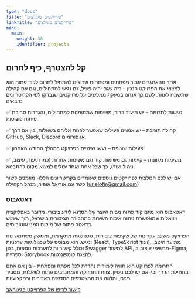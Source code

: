 ```yaml
---
type: "docs"
title: "פרוייקטים מומלצים"  
linkTitle: "פרוייקטים מומלצים"
menu:
  main:
    weight: 38
    identifier: projects
---
```

## קל להצטרף, כיף לתרום
אחד מהאתגרים עבור מפתחים ומפתחות שרוצים להתחיל לתרום לקוד פתוח הוא למצוא את הפרויקט הנכון – כזה שגם יהיה פעיל, גם נגיש למתחילים, וגם עם קהילה שתשמח לעזור. לשם כך אנחנו במעקף ממליצים על פרויקטים שנבדקו לפי הקריטריונים הבאים:

✅ נגישות לתרומה – יש תיעוד ברור, משימות שמסומנות למתחילים, והגדרות סביבת פיתוח פשוטות.

✅ קהילה תומכת – יש אנשים פעילים שאפשר לפנות אליהם בשאלות, בין אם דרך GitHub, Slack, Discord או פורומים.

✅ פעילות שוטפת – נעשו שינויים בפרויקט במהלך החודש האחרון.

✅ משימות מגוונות – קיימות גם משימות קוד וגם משימות אחרות (כמו תיעוד, עיצוב, ניהול ועוד), כך שכל אחת ואחד יכולים למצוא מקום להתבטא.

אם יש לכם המלצות לפרוייקטים נוספים שעומדים בקריטריונים הללו- מוזמנים ליצור קשר עם אוריאל אופיר, מנהל הקהילה (urielofir@gmail.com)

### <a href=https://github.com/hasadna/open-bus-map-search target="_blank" >דאטאבוס</a> 
דאטאבוס הוא מיזם קוד פתוח מבית היוצר של הסדנא לידע ציבורי. מדובר באפליקציה ויזואלית שמאפשרת ניתוח איכות השירות בתחבורה הציבורית בישראל, תוך שימוש בדאטה פתוח של מיקום וזמני אוטובוסים.

הפרויקט משלב עקרונות של שקיפות ציבורית, טכנולוגיה מתקדמת, וממשק משתמש נוח ונגיש. הוא מבוסס על טכנולוגיות עדכניות (React, TypeScript ועוד), מתועד היטב, וכולל קישוריות למערכות נוספות, כגון Swagger לתיעוד API, תרשימי עיצוב ב-Figma, וספריית Storybook להצגת קומפוננטות.

התרומה לפרויקט היא חוויה לימודית נהדרת לכל מפתח ומפתחת – בין אם אתם בתחילת הדרך ובין אם יש לכם ניסיון. צוות התחזוקה והמתנדבים פתוח לשאלות, מסביר פנים, ומלווה את המצטרפים החדשים באדיבות ובמקצועיות.

<a href=https://github.com/hasadna/open-bus-map-search target="_blank" >קישור לריפו של הפרוייקט בגיטהאב
</a>

